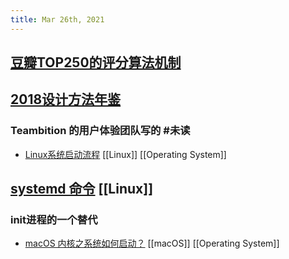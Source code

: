 ```yaml
---
title: Mar 26th, 2021
---
```


## [豆瓣TOP250的评分算法机制](https://www.williamlong.info/archives/6385.html)
## [2018设计方法年鉴](https://dn-clients.teambition.net/TeambitionUED/TeambitionUED%202018%20%E8%AE%BE%E8%AE%A1%E6%96%B9%E6%B3%95%E5%B9%B4%E9%89%B4.pdf)
### Teambition 的用户体验团队写的 #未读
- [Linux系统启动流程](https://www.ruanyifeng.com/blog/2013/08/linux_boot_process.html) [[Linux]] [[Operating System]]
## [systemd 命令](https://www.ruanyifeng.com/blog/2016/03/systemd-tutorial-commands.html) [[Linux]]
### init进程的一个替代
- [macOS 内核之系统如何启动？](https://justinyan.me/post/3993)  [[macOS]] [[Operating System]]